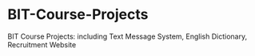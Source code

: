 # BIT-Course-Projects
BIT Course Projects: including Text Message System, English Dictionary, Recruitment Website
